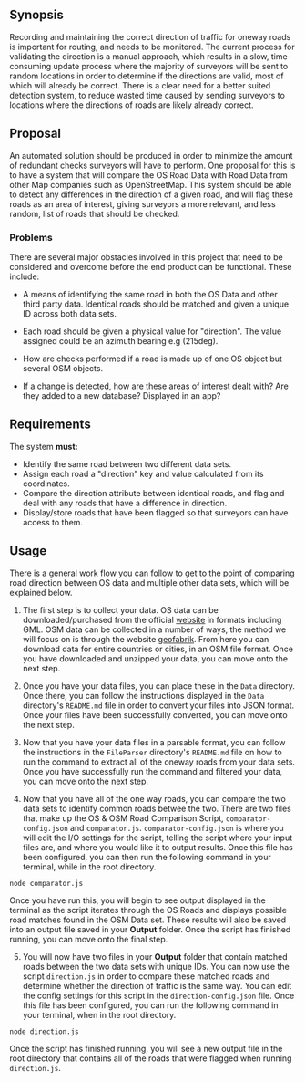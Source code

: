 ## Synopsis

Recording and maintaining the correct direction of traffic for oneway roads is important for routing, and needs to be monitored. The current process for validating the direction is a manual approach, which results in a slow, time-consuming update process where the majority of surveyors will be sent to random locations in order to determine if the directions are valid, most of which will already be correct. There is a clear need for a better suited detection system, to reduce wasted time caused by sending surveyors to locations where the directions of roads are likely already correct.

## Proposal

An automated solution should be produced in order to minimize the amount of redundant checks surveyors will have to perform. One proposal for this is to have a system that will compare the OS Road Data with Road Data from other Map companies such as OpenStreetMap. This system should be able to detect any differences in the direction of a given road, and will flag these roads as an area of interest, giving surveyors a more relevant, and less random, list of roads that should be checked.

### Problems

There are several major obstacles involved in this project that need to be considered and overcome before the end product can be functional. These include:

- A means of identifying the same road in both the OS Data and other third party data. Identical roads should be matched and given a unique ID across both data sets.

- Each road should be given a physical value for "direction". The value assigned could be an azimuth bearing e.g (215deg).

- How are checks performed if a road is made up of one OS object but several OSM objects.

- If a change is detected, how are these areas of interest dealt with? Are they added to a new database? Displayed in an app?


## Requirements

The system **must:**
- Identify the same road between two different data sets.
- Assign each road a "direction" key and value calculated from its coordinates.
- Compare the direction attribute between identical roads, and flag and deal with any roads that have a difference in direction.
- Display/store roads that have been flagged so that surveyors can have access to them.

## Usage

There is a general work flow you can follow to get to the point of comparing road direction between OS data and multiple other data sets, which will be explained below.

1. The first step is to collect your data. OS data can be downloaded/purchased from the official [website](https://www.ordnancesurvey.co.uk/business-and-government/products/os-mastermap-highways-network.html) in formats including GML. OSM data can be collected in a number of ways, the method we will focus on is through the website [geofabrik](http://download.geofabrik.de/). From here you can download data for entire countries or cities, in an OSM file format. Once you have downloaded and unzipped your data, you can move onto the next step.

2. Once you have your data files, you can place these in the `Data` directory. Once there, you can follow the instructions displayed in the `Data` directory's `README.md` file in order to convert your files into JSON format. Once your files have been successfully converted, you can move onto the next step.

3. Now that you have your data files in a parsable format, you can follow the instructions in the `FileParser` directory's `README.md` file on how to run the command to extract all of the oneway roads from your data sets. Once you have successfully run the command and filtered your data, you can move onto the next step.

4. Now that you have all of the one way roads, you can compare the two data sets to identify common roads betwee the two. There are two files that make up the OS & OSM Road Comparison Script, `comparator-config.json` and `comparator.js`. `comparator-config.json` is where you will edit the I/O settings for the script, telling the script where your input files are, and where you would like it to output results. Once this file has been configured, you can then run the following command in your terminal, while in the root directory.
```
node comparator.js
```
Once you have run this, you will begin to see output displayed in the terminal as the script iterates through the OS Roads and displays possible road matches found in the OSM Data set. These results will also be saved into an output file saved in your **Output** folder. Once the script has finished running, you can move onto the final step.

5. You will now have two files in your **Output** folder that contain matched roads between the two data sets with unique IDs. You can now use the script `direction.js` in order to compare these matched roads and determine whether the direction of traffic is the same way. You can edit the config settings for this script in the `direction-config.json` file. Once this file has been configured, you can run the following command in your terminal, when in the root directory.
```
node direction.js
```
Once the script has finished running, you will see a new output file in the root directory that contains all of the roads that were flagged when running `direction.js`.
